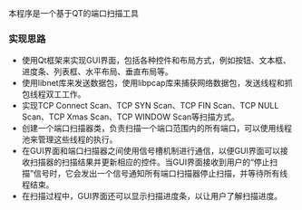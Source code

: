 
本程序是一个基于QT的端口扫描工具

### 实现思路

- 使用Qt框架来实现GUI界面，包括各种控件和布局方式，例如按钮、文本框、进度条、列表框、水平布局、垂直布局等。
- 使用libnet库来发送数据包，使用libpcap库来捕获网络数据包，发送线程和抓包线程双工工作。
- 实现TCP Connect Scan、TCP SYN Scan、TCP FIN Scan、TCP NULL Scan、TCP Xmas Scan、TCP WINDOW Scan等扫描方式。
- 创建一个端口扫描器类，负责扫描一个端口范围内的所有端口，可以使用线程池来管理这些线程的执行。
- 在GUI界面和端口扫描器之间使用信号槽机制进行通信，以便GUI界面可以接收扫描器的扫描结果并更新相应的控件。当GUI界面接收到用户的“停止扫描”信号时，它会发出一个信号通知所有端口扫描器停止扫描，并等待所有线程结束。
- 在扫描过程中，GUI界面还可以显示扫描进度条，以让用户了解扫描进度。
